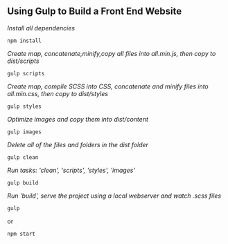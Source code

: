 ## Using Gulp to Build a Front End Website

*Install all dependencies*
```
npm install
```

*Create map, concatenate,minify,copy all files into all.min.js, then copy to dist/scripts*
```
gulp scripts
```

*Create map, compile SCSS into CSS, concatenate and minify files into all.min.css, then copy to dist/styles*
```
gulp styles
```

*Optimize images and copy them into dist/content*
```
gulp images
```

*Delete all of the files and folders in the dist folder*
```
gulp clean
```

*Run tasks: 'clean', 'scripts', 'styles', 'images'*
```
gulp build
```

*Run 'build', serve the project using a local webserver and watch .scss files*
```
gulp
```
or
```
npm start
```


